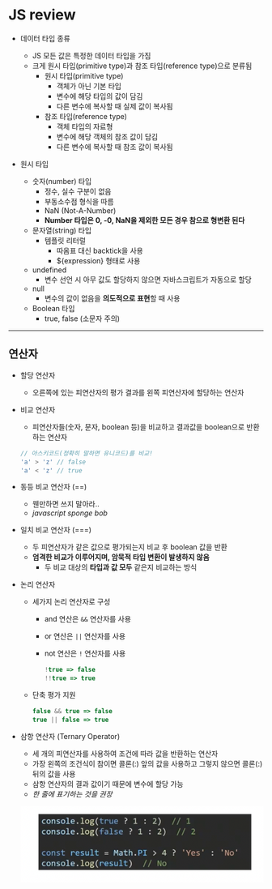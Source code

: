 # JS review

* 데이터 타입 종류
  * JS 모든 값은 특정한 데이터 타입을 가짐
  * 크게 원시 타입(primitive type)과 참조 타입(reference type)으로 분류됨
    * 원시 타입(primitive type)
      * 객체가 아닌 기본 타입
      * 변수에 해당 타입의 값이 담김
      * 다른 변수에 복사할 때 실제 값이 복사됨
    * 참조 타입(reference type)
      * 객체 타입의 자료형
      * 변수에 해당 객체의 참조 값이 담김
      * 다른 변수에 복사할 때 참조 값이 복사됨

* 원시 타입
  * 숫자(number) 타입
    * 정수, 실수 구분이 없음
    * 부동소수점 형식을 따름
    * NaN (Not-A-Number)
    * **Number 타입은 0, -0, NaN을 제외한 모든 경우 참으로 형변환 된다**
  * 문자열(string) 타입
    * 템플릿 리터럴
      * 따옴표 대신 backtick을 사용
      * ${expression} 형태로 사용
  * undefined
    * 변수 선언 시 아무 값도 할당하지 않으면 자바스크립트가 자동으로 할당
  * null
    * 변수의 값이 없음을 **의도적으로 표현**할 때 사용
  * Boolean 타입
    * true, false (소문자 주의)



*****

## 연산자

* 할당 연산자

  * 오른쪽에 있는 피연산자의 평가 결과를 왼쪽 피연산자에 할당하는 연산자

* 비교 연산자

  * 피연산자들(숫자, 문자, boolean 등)을 비교하고 결과값을 boolean으로 반환하는 연산자

  ```javascript
  // 아스키코드(정확히 말하면 유니코드)를 비교!
  'a' > 'z' // false
  'a' < 'z' // true
  ```

* 동등 비교 연산자 (==)

  * 웬만하면 쓰지 말아라..
  * *javascript sponge bob*

* 일치 비교 연산자 (===)

  * 두 피연산자가 같은 값으로 평가되는지 비교 후 boolean 값을 반환
  * **엄격한 비교가 이루어지며, 암묵적 타입 변환이 발생하지 않음**
    * 두 비교 대상의 **타입과 값 모두** 같은지 비교하는 방식

* 논리 연산자

  * 세가지 논리 연산자로 구성

    * and 연산은 `&&` 연산자를 사용

    * or 연산은 `||` 연산자를 사용

    * not 연산은 `!` 연산자를 사용

      ```javascript
      !true => false
      !!true => true
      ```

  * 단축 평가 지원

    ```javascript
    false && true => false
    true || false => true
    ```

* 삼항 연산자 (Ternary Operator)

  * 세 개의 피연산자를 사용하여 조건에 따라 값을 반환하는 연산자
  * 가장 왼쪽의 조건식이 참이면 콜론(:) 앞의 값을 사용하고 그렇지 않으면 콜론(:) 뒤의 값을 사용
  * 삼항 연산자의 결과 값이기 때문에 변수에 할당 가능
  * *한 줄에 표기하는 것을 권장*

  ![image-20220607134440849](review_02.assets/image-20220607134440849.png)


